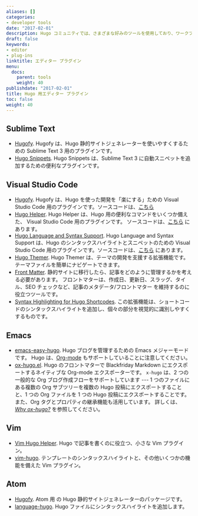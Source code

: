 ```yaml
---
aliases: []
categories:
- developer tools
date: "2017-02-01"
description: Hugo コミュニティでは、さまざまな好みのツールを使用しており、ワークフローの一部を自動化するために、最も人気のあるテキストエディター用のプラグインも開発しています。
draft: false
keywords:
- editor
- plug-ins
linktitle: エディター プラグイン
menu:
  docs:
    parent: tools
    weight: 40
publishdate: "2017-02-01"
title: Hugo 用エディター プラグイン
toc: false
weight: 40
---
```


<!-- Description と全く同じ文章なので、コメントアウトした。by juggernautjp.
Hugo コミュニティでは、さまざまな好みのツールを使用しており、ワークフローの一部を自動化するために、最も人気のあるテキストエディター用のプラグインも開発しています。 -->

## Sublime Text

* [Hugofy](https://github.com/akmittal/Hugofy). Hugofy は、Hugo 静的サイトジェネレーターを使いやすくするための Sublime Text 3 用のプラグインです。
* [Hugo Snippets](https://packagecontrol.io/packages/Hugo%20Snippets). Hugo Snippets は、Sublime Text 3 に自動スニペットを追加するための便利なプラグインです。

## Visual Studio Code

* [Hugofy](https://marketplace.visualstudio.com/items?itemName=akmittal.hugofy). Hugofy は、Hugo を使った開発を「楽にする」ための Visual Studio Code 用のプラグインです。ソースコードは、[こちら](https://github.com/akmittal/hugofy-vscode) 
* [Hugo Helper](https://marketplace.visualstudio.com/items?itemName=rusnasonov.vscode-hugo). Hugo Helper は、Hugo 用の便利なコマンドをいくつか備えた、 Visual Studio Code 用のプラグインです。 ソースコードは、[こちら](https://github.com/rusnasonov/vscode-hugo) にあります。
* [Hugo Language and Syntax Support](https://marketplace.visualstudio.com/items?itemName=budparr.language-hugo-vscode). Hugo Language and Syntax Support は、Hugo のシンタックスハイライトとスニペットのための Visual Studio Code 用のプラグインです。ソースコードは、[こちら](https://github.com/budparr/language-hugo-vscode) にあります。
* [Hugo Themer](https://marketplace.visualstudio.com/items?itemName=eliostruyf.vscode-hugo-themer). Hugo Themer は、テーマの開発を支援する拡張機能です。 テーマファイルを簡単にナビゲートできます。
* [Front Matter](https://marketplace.visualstudio.com/items?itemName=eliostruyf.vscode-front-matter). 静的サイトに移行したら、記事をどのように管理するかを考える必要があります。 フロントマターは、作成日、更新日、スラッグ、タイル、SEO チェックなど、記事のメタデータ/フロントマター を維持するのに役立つツールです。
* [Syntax Highlighting for Hugo Shortcodes](https://marketplace.visualstudio.com/items?itemName=kaellarkin.hugo-shortcode-syntax). この拡張機能は、ショートコードのシンタックスハイライトを追加し、個々の部分を視覚的に識別しやすくするものです。

## Emacs

* [emacs-easy-hugo](https://github.com/masasam/emacs-easy-hugo). Hugo ブログを管理するための Emacs メジャーモードです。 Hugo は、[Org-mode][formats] もサポートしていることに注意してください。
* [ox-hugo.el](https://ox-hugo.scripter.co). Hugo のフロントマターで Blackfriday Markdown にエクスポートするネイティブな Org-mode エクスポーターです。 `x-hugo` は、2 つの一般的な Org ブログ作成フローをサポートしています --- 1 つのファイルにある複数の Org サブツリーを複数の Hugo 投稿にエクスポートすることと、1 つの Org ファイルを 1 つの Hugo 投稿にエクスポートすることです。また、Org タグとプロパティの継承機能も活用しています。 詳しくは、 [*Why ox-hugo?*](https://ox-hugo.scripter.co/doc/why-ox-hugo/) を参照してください。

## Vim

* [Vim Hugo Helper](https://github.com/robertbasic/vim-hugo-helper). Hugo で記事を書くのに役立つ、小さな Vim プラグイン。
* [vim-hugo](https://github.com/phelipetls/vim-hugo). テンプレートのシンタックスハイライトと、その他いくつかの機能を備えた Vim プラグイン。

## Atom

* [Hugofy](https://atom.io/packages/hugofy). Atom 用 の Hugo 静的サイトジェネレーターのパッケージです。
* [language-hugo](https://atom.io/packages/language-hugo). Hugo ファイルにシンタックスハイライトを追加します。

[formats]: /content-management/formats/
